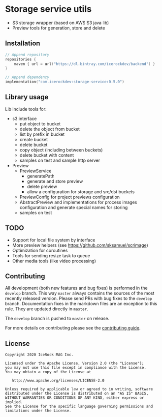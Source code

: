 # Storage service utils
- S3 storage wrapper (based on AWS S3 java lib)
- Preview tools for generation, store and delete

## Installation
````kotlin
// Append repository
repositories {
    maven { url = url("https://dl.bintray.com/icerockdev/backend") }
}

// Append dependency
implementation("com.icerockdev:storage-service:0.5.0")
````

## Library usage
Lib include tools for:
 - s3 interface
    - put object to bucket
    - delete the object from bucket
    - list by prefix in bucket
    - create bucket
    - delete bucket
    - copy object (including between buckets)
    - delete bucket with content
    - samples on test and sample http server 
 - Preview
    - PreviewService 
        - generatePath 
        - generate and store preview
        - delete preview
        - allow a configuration for storage and src/dst buckets
    - PreviewConfig for project previews configuration
    - AbstractPreview and implementations for process images configuration and generate special names for storing 
    - samples on test 

## TODO
 - Support for local file system by interface
 - More preview helpers (see https://github.com/sksamuel/scrimage)
 - Optimization for coroutines
 - Tools for sending resize task to queue
 - Other media tools (like video processing)
    
## Contributing
All development (both new features and bug fixes) is performed in the `develop` branch. This way `master` always contains the sources of the most recently released version. Please send PRs with bug fixes to the `develop` branch. Documentation fixes in the markdown files are an exception to this rule. They are updated directly in `master`.

The `develop` branch is pushed to `master` on release.

For more details on contributing please see the [contributing guide](CONTRIBUTING.md).

## License
        
    Copyright 2020 IceRock MAG Inc.
    
    Licensed under the Apache License, Version 2.0 (the "License");
    you may not use this file except in compliance with the License.
    You may obtain a copy of the License at
    
       http://www.apache.org/licenses/LICENSE-2.0
    
    Unless required by applicable law or agreed to in writing, software
    distributed under the License is distributed on an "AS IS" BASIS,
    WITHOUT WARRANTIES OR CONDITIONS OF ANY KIND, either express or implied.
    See the License for the specific language governing permissions and
    limitations under the License.
